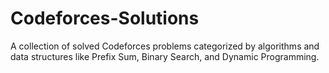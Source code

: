 # Codeforces-Solutions
A collection of solved Codeforces problems categorized by algorithms and data structures like Prefix Sum, Binary Search, and Dynamic Programming.
